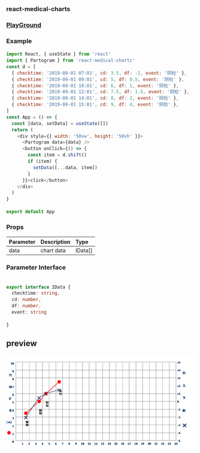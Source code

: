 ### react-medical-charts



### [PlayGround](https://codesandbox.io/s/admiring-waterfall-vrlmr?file=/src/App.js)

### Example

```js
import React, { useState } from 'react'
import { Partogram } from 'react-medical-charts'
const d = [
  { checktime: '2019-09-01 07:01', cd: 3.5, df: -2, event: '阴检' },
  { checktime: '2019-09-01 09:01', cd: 5, df: 0.5, event: '阴检' },
  { checktime: '2019-09-01 10:01', cd: 6, df: 1, event: '阴检' },
  { checktime: '2019-09-01 12:01', cd: 7.5, df: 1.5, event: '阴检' },
  { checktime: '2019-09-01 14:01', cd: 8, df: 2, event: '阴检' },
  { checktime: '2019-09-01 15:01', cd: 9, df: 4, event: '阴检' },
]
const App = () => {
  const [data, setData] = useState([])
  return (
    <div style={{ width: '50vw', height: '50vh' }}>
      <Partogram data={data} />
      <button onClick={() => {
        const item = d.shift()
        if (item) {
          setData([...data, item])
        }
      }}>click</button>
    </div>
  )
}

export default App


```

### Props

| Parameter | Description                        | Type    |
| :-------- | :--------------------------------- | :------ |
| data      | chart data                         | IData[]   |

### Parameter Interface
```typescript

export interface IData {
  checktime: string,
  cd: number,
  df: number,
  event: string

}


```


## preview
![preview](docs/preview.jpg)